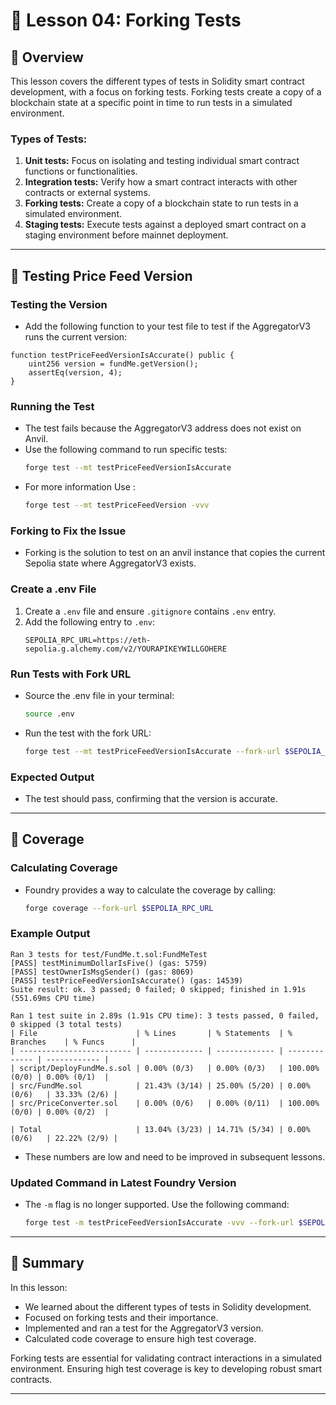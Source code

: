 # 📝 Lesson 04: Forking Tests

## 📖 Overview
This lesson covers the different types of tests in Solidity smart contract development, with a focus on forking tests. Forking tests create a copy of a blockchain state at a specific point in time to run tests in a simulated environment.

### Types of Tests:
1. **Unit tests:** Focus on isolating and testing individual smart contract functions or functionalities.
2. **Integration tests:** Verify how a smart contract interacts with other contracts or external systems.
3. **Forking tests:** Create a copy of a blockchain state to run tests in a simulated environment.
4. **Staging tests:** Execute tests against a deployed smart contract on a staging environment before mainnet deployment.

---

## 📂 Testing Price Feed Version

### **Testing the Version**
- Add the following function to your test file to test if the AggregatorV3 runs the current version:
```solidity
function testPriceFeedVersionIsAccurate() public {
    uint256 version = fundMe.getVersion();
    assertEq(version, 4);
}
```

### **Running the Test**
- The test fails because the AggregatorV3 address does not exist on Anvil.
- Use the following command to run specific tests:
  ```bash
  forge test --mt testPriceFeedVersionIsAccurate
  ```
- For more information Use :
  ```bash
  forge test --mt testPriceFeedVersion -vvv
  ```

### **Forking to Fix the Issue**
- Forking is the solution to test on an anvil instance that copies the current Sepolia state where AggregatorV3 exists.

### **Create a .env File**
1. Create a `.env` file and ensure `.gitignore` contains `.env` entry.
2. Add the following entry to `.env`:
   ```plaintext
   SEPOLIA_RPC_URL=https://eth-sepolia.g.alchemy.com/v2/YOURAPIKEYWILLGOHERE
   ```

### **Run Tests with Fork URL**
- Source the .env file in your terminal:
  ```bash
  source .env
  ```
- Run the test with the fork URL:
  ```bash
  forge test --mt testPriceFeedVersionIsAccurate --fork-url $SEPOLIA_RPC_URL
  ```

### **Expected Output**
- The test should pass, confirming that the version is accurate.

---

## 📂 Coverage

### **Calculating Coverage**
- Foundry provides a way to calculate the coverage by calling:
  ```bash
  forge coverage --fork-url $SEPOLIA_RPC_URL
  ```

### **Example Output**
```plaintext
Ran 3 tests for test/FundMe.t.sol:FundMeTest
[PASS] testMinimumDollarIsFive() (gas: 5759)
[PASS] testOwnerIsMsgSender() (gas: 8069)
[PASS] testPriceFeedVersionIsAccurate() (gas: 14539)
Suite result: ok. 3 passed; 0 failed; 0 skipped; finished in 1.91s (551.69ms CPU time)

Ran 1 test suite in 2.89s (1.91s CPU time): 3 tests passed, 0 failed, 0 skipped (3 total tests)
| File                      | % Lines       | % Statements  | % Branches    | % Funcs      |
| ------------------------- | ------------- | ------------- | ------------- | ------------ |
| script/DeployFundMe.s.sol | 0.00% (0/3)   | 0.00% (0/3)   | 100.00% (0/0) | 0.00% (0/1)  |
| src/FundMe.sol            | 21.43% (3/14) | 25.00% (5/20) | 0.00% (0/6)   | 33.33% (2/6) |
| src/PriceConverter.sol    | 0.00% (0/6)   | 0.00% (0/11)  | 100.00% (0/0) | 0.00% (0/2)  |

| Total                     | 13.04% (3/23) | 14.71% (5/34) | 0.00% (0/6)   | 22.22% (2/9) |
```

- These numbers are low and need to be improved in subsequent lessons.

### **Updated Command in Latest Foundry Version**
- The `-m` flag is no longer supported. Use the following command:
  ```bash
  forge test -m testPriceFeedVersionIsAccurate -vvv --fork-url $SEPOLIA_RPC_URL
  ```

---

## 🧪 Summary

In this lesson:
- We learned about the different types of tests in Solidity development.
- Focused on forking tests and their importance.
- Implemented and ran a test for the AggregatorV3 version.
- Calculated code coverage to ensure high test coverage.

Forking tests are essential for validating contract interactions in a simulated environment. Ensuring high test coverage is key to developing robust smart contracts.

---
